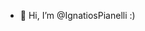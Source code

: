 - 👋 Hi, I’m @IgnatiosPianelli :)

<!---
IgnatiosPianelli/IgnatiosPianelli is a ✨ special ✨ repository because its `README.md` (this file) appears on your GitHub profile.
You can click the Preview link to take a look at your changes.
--->
